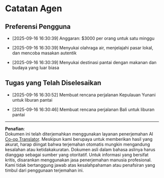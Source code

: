 <!--
CO_OP_TRANSLATOR_METADATA:
{
  "original_hash": "9e2a4a04b4686b008a7e06f916884e58",
  "translation_date": "2025-09-18T16:30:21+00:00",
  "source_file": "12-context-engineering/code_samples/vacation_agent_scratchpad.md",
  "language_code": "id"
}
-->
# Catatan Agen

## Preferensi Pengguna

- [2025-09-16 16:30:39] Anggaran: $3000 per orang untuk satu minggu

- [2025-09-16 16:30:39] Menyukai olahraga air, menjelajahi pasar lokal, dan mencoba masakan autentik

- [2025-09-16 16:30:39] Menyukai destinasi pantai dengan makanan dan budaya yang luar biasa

## Tugas yang Telah Diselesaikan

- [2025-09-16 16:30:52] Membuat rencana perjalanan Kepulauan Yunani untuk liburan pantai

- [2025-09-16 16:30:46] Membuat rencana perjalanan Bali untuk liburan pantai

---

**Penafian**:  
Dokumen ini telah diterjemahkan menggunakan layanan penerjemahan AI [Co-op Translator](https://github.com/Azure/co-op-translator). Meskipun kami berupaya untuk memberikan hasil yang akurat, harap diingat bahwa terjemahan otomatis mungkin mengandung kesalahan atau ketidakakuratan. Dokumen asli dalam bahasa aslinya harus dianggap sebagai sumber yang otoritatif. Untuk informasi yang bersifat kritis, disarankan menggunakan jasa penerjemahan manusia profesional. Kami tidak bertanggung jawab atas kesalahpahaman atau penafsiran yang timbul dari penggunaan terjemahan ini.